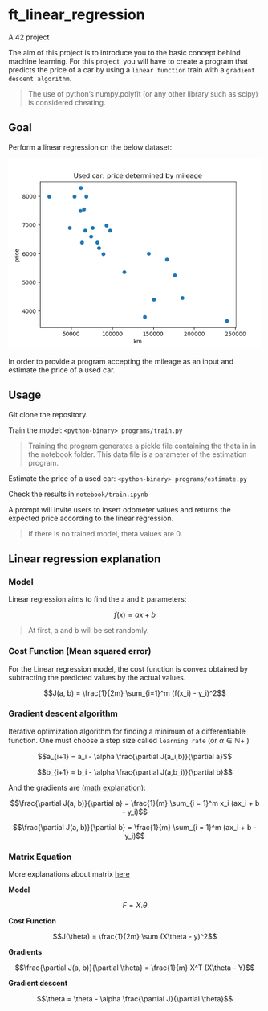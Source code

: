 # ft_linear_regression

A 42 project

The aim of this project is to introduce you to the basic concept behind machine learning.
For this project, you will have to create a program that predicts the price of a car by
using a `linear function` train with a `gradient descent algorithm`.

> The use of python’s numpy.polyfit (or any other library such as scipy) is considered cheating.

## Goal

Perform a linear regression on the below dataset:

![Screenshots](/graphs/dataset_scatterplot.png)

In order to provide a program accepting the mileage as an input and estimate the price of a used car.

## Usage

Git clone the repository.

Train the model:
`<python-binary> programs/train.py`

> Training the program generates a pickle file containing the theta in in the notebook folder. This data file is a parameter of the estimation program.

Estimate the price of a used car:
`<python-binary> programs/estimate.py`

Check the results in `notebook/train.ipynb`

A prompt will invite users to insert odometer values and returns the expected price according to the linear regression.

> If there is no trained model, theta values are 0.

## Linear regression explanation

### Model

Linear regression aims to find the `a` and `b` parameters:

$$f(x) = ax + b$$

> At first, a and b will be set randomly.

### Cost Function (Mean squared error)

For the Linear regression model, the cost function is convex obtained by subtracting the predicted values by the actual values.

$$J(a, b) = \frac{1}{2m} \sum_{i=1}^m (f(x_i) - y_i)^2$$

### Gradient descent algorithm

Iterative optimization algorithm for finding a minimum of a differentiable function.
One must choose a step size called `learning rate` (or $\alpha ∈ \mathbb {N+}$ )

$$a_{i+1} = a_i - \alpha \frac{\partial J(a_i,b)}{\partial a}$$

$$b_{i+1} = b_i - \alpha \frac{\partial J(a,b_i)}{\partial b}$$

And the gradients are ([math explanation](math_cheat_sheet/gradient.ipynb)):

$$\frac{\partial J(a, b)}{\partial a} = \frac{1}{m} \sum_{i = 1}^m x_i (ax_i + b - y_i)$$

$$\frac{\partial J(a, b)}{\partial b} = \frac{1}{m} \sum_{i = 1}^m (ax_i + b - y_i)$$

### Matrix Equation

More explanations about matrix [here](math_cheat_sheet/matrix.ipynb)


**Model**

$$F = X . \theta$$

**Cost Function**

$$J(\theta) = \frac{1}{2m} \sum (X\theta - y)^2$$

**Gradients**

$$\frac{\partial J(a, b)}{\partial \theta} = \frac{1}{m} X^T (X\theta - Y)$$

**Gradient descent**

$$\theta = \theta - \alpha \frac{\partial J}{\partial \theta}$$

